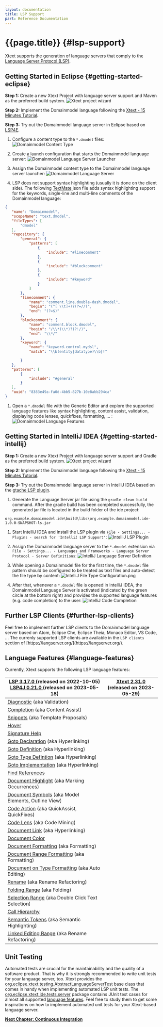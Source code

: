 ```yaml
---
layout: documentation
title: LSP Support
part: Reference Documentation
---
```


# {{page.title}} {#lsp-support}

Xtext supports the generation of language servers that comply to the [Language Server Protocol (LSP)](https://microsoft.github.io/language-server-protocol/).

## Getting Started in Eclipse {#getting-started-eclipse}

**Step 1:** Create a new Xtext Project with language server support and Maven as the preferred build system.
![Xtext project wizard](images/LSP_01_XtextWizardMaven.png)

**Step 2:** Implement the Domainmodel language following the [Xtext - 15 Minutes Tutorial](https://www.eclipse.dev/Xtext/documentation/102_domainmodelwalkthrough.html).

**Step 3:** Try out the Domainmodel language server in Eclipse based on [LSP4E](https://projects.eclipse.org/projects/technology.lsp4e).

 1. Configure a content type to the `*.dmodel` files:
![Domainmodel Content Type](images/LSP_02_DomainmodelContentType.png)

 1. Create a launch configuration that starts the Domainmodel language server:
![Domainmodel Language Server Launcher](images/LSP_03_DomainmodelLanguageServerLauncher.png)

 1. Assign the Domainmodel content type to the Domainmodel language server launcher:
![Domainmodel Language Server](images/LSP_04_DomainmodelLanguageServer.png)

 1. LSP does not support syntax highlighting (usually it is done on the client side). The following [TextMate](https://projects.eclipse.org/projects/technology.tm4e) json file adds syntax highlighting support for the keywords, single-line and multi-line comments of the Domainmodel language:
 ```json
{
	"name": "Domainmodel",
	"scopeName": "text.dmodel",
	"fileTypes": [
		"dmodel"
	],
	"repository": {
		"general": {
			"patterns": [
				{
					"include": "#linecomment"
				},
				{
					"include": "#blockcomment"
				},
				{
					"include": "#keyword"
				}
			]
		},
		"linecomment": {
			"name": "comment.line.double-dash.dmodel",
			"begin": "(^[ \\t]+)?(?=//)",
			"end": "(?=$)"
		},
		"blockcomment": {
			"name": "comment.block.dmodel",
			"begin": "/\\*(\\*)?(?!/)",
			"end": "\\*/"
		},
		"keyword": {
			"name": "keyword.control.mydsl",
			"match": "\\b(entity|datatype)\\b|!"

		}
	},
	"patterns": [
		{
			"include": "#general"
		}
	],
	"uuid": "8383e49a-fa0d-4bb5-827b-10e8abb294ca"
}
```
 1. Open a `*.dmodel` file with the Generic Editor and explore the supported language features like syntax highlighting, content assist, validation, displaying code lenses, quickfixes, formatting, ... :
![Domainmodel Language Features](images/LSP_05_DomainmodelLanguageFeatures.png)

## Getting Started in IntelliJ IDEA {#getting-started-intellij}

**Step 1:** Create a new Xtext Project with language server support and Gradle as the preferred build system.
![Xtext project wizard](images/LSP_06_XtextWizardGradle.png)

**Step 2:** Implement the Domainmodel language following the [Xtext - 15 Minutes Tutorial](https://www.eclipse.dev/Xtext/documentation/102_domainmodelwalkthrough.html).

**Step 3:** Try out the Domainmodel language server in IntelliJ IDEA based on the [gtache LSP plugin](https://github.com/gtache/intellij-lsp).

1. Generate the Language Server jar file using the `gradle clean build` command. After the gradle build has been completed successfully, the generated jar file is located in the build folder of the ide project:
```  
org.example.domainmodel.ide\build\libs\org.example.domainmodel.ide-1.0.0-SNAPSHOT-ls.jar
```

1. Start IntelliJ IDEA and install the LSP plugin via `File - Settings... - Plugins - search for 'IntelliJ LSP Support'`:
	![IntelliJ LSP Plugin](images/LSP_07_IntelliJLSPPlugin.png)

1. Assign the Domainmodel language server to the `*.dmodel` extension via `File - Settings... - Languages and Frameworks - Language Server Protocol - Server Definitions`:
![IntelliJ Language Server Definition](images/LSP_08_IntelliJLanguageServerDefinition.png)
	
1. While opening a Domainmodel file for the first time, the `*.dmodel` file pattern should be configured to be treated as text files and auto-detect the file type by content:
	![IntelliJ File Type Configuration.png](images/LSP_09_IntelliJFileTypeConfiguration.png)

1. After that, whenever a `*.dmodel` file is opened in IntelliJ IDEA, the Domainmodel Language Server is activated (indicated by the green circle at the bottom right) and provides the supported language features (e.g. code completion) to the user:
	![IntelliJ Code Completion](images/LSP_10_IntelliJCodeCompletion.png)

## Further LSP Clients {#further-lsp-clients}

Feel free to implement further LSP clients to the Domainmodel language server based on Atom, Eclipse Che, Eclipse Theia, Monaco Editor, VS Code, ... The currenly supported LSP clients are available in the `LSP clients` section of [https://langserver.org/](https://langserver.org/).

## Language Features {#language-features}

Currently, Xtext supports the following LSP language features:

<table class="table table-bordered">
	<thead>
		<tr>
			<th><a href="https://microsoft.github.io/language-server-protocol/specifications/specification-current/#version_3_17_0"> LSP 3.17.0 </a> (released on 2022-10-05) <br> <a href="https://github.com/eclipse-lsp4j/lsp4j/blob/main/CHANGELOG.md#v0210-may-2023"> LSP4J 0.21.0 </a>(released on 2023-05-18)</th>
			<th><a href="https://www.eclipse.dev/Xtext/releasenotes.html#/releasenotes/2023/05/29/version-2-31-0"> Xtext 2.31.0 </a> <br> (released on 2023-05-29)</th>
		</tr>
	</thead>
	<tbody>
		<tr>
			<td><a href="https://microsoft.github.io/language-server-protocol/specifications/specification-current/#diagnostic">Diagnostic</a> (aka Validation)</td>
			<td><div class="supported"></div></td>
		</tr>
		<tr>
			<td><a href="https://microsoft.github.io/language-server-protocol/specifications/specification-current/#textDocument_completion">Completion</a> (aka Content Assist)</td>
			<td><div class="supported"></div></td>
		</tr>
		<tr>
			<td><a href="https://microsoft.github.io/language-server-protocol/specifications/specification-current/#snippet_syntax">Snippets</a> (aka Template Proposals)</td>
			<td><div class="supported"></div></td>
		</tr>
		<tr>
			<td><a href="https://microsoft.github.io/language-server-protocol/specifications/specification-current/#textDocument_hover">Hover</a></td>
			<td><div class="supported"></div></td>
		</tr>
		<tr>
			<td><a href="https://microsoft.github.io/language-server-protocol/specifications/specification-current/#textDocument_signatureHelp">Signature Help</a></td>
			<td><div class="supported"></div></td>
		</tr>
		<tr>
			<td><a href="https://microsoft.github.io/language-server-protocol/specifications/specification-current/#textDocument_declaration">Goto Declaration</a> (aka Hyperlinking)</td>
			<td><div class="supported"></div></td>
		</tr>
		<tr>
			<td><a href="https://microsoft.github.io/language-server-protocol/specifications/specification-current/#textDocument_definition">Goto Definition</a> (aka Hyperlinking)</td>
			<td><div class="supported"></div></td>
		</tr>
		<tr>
			<td><a href="https://microsoft.github.io/language-server-protocol/specifications/specification-current/#textDocument_typeDefinition">Goto Type Defintion</a> (aka Hyperlinking)</td>
			<td><div class="supported"></div></td>
		</tr>
		<tr>
			<td><a href="https://microsoft.github.io/language-server-protocol/specifications/specification-current/#textDocument_implementation">Goto Implementation</a> (aka Hyperlinking)</td>
			<td><div class="supported"></div></td>
		</tr>
		<tr>
			<td><a href="https://microsoft.github.io/language-server-protocol/specifications/specification-current/#textDocument_references">Find References</a></td>
			<td><div class="supported"></div></td>
		</tr>
		<tr>
			<td><a href="https://microsoft.github.io/language-server-protocol/specifications/specification-current/#textDocument_documentHighlight">Document Highlight</a> (aka Marking Occurrences)</td>
			<td><div class="supported"></div></td>
		</tr>
		<tr>
			<td><a href="https://microsoft.github.io/language-server-protocol/specifications/specification-current/#textDocument_documentSymbol">Document Symbols</a> (aka Model Elements, Outline View)</td>
			<td><div class="supported"></div></td>
		</tr>
		<tr>
			<td><a href="https://microsoft.github.io/language-server-protocol/specifications/specification-current/#textDocument_codeAction">Code Action</a> (aka QuickAssist, QuickFixes)</td>
			<td><div class="supported"></div></td>
		</tr>
		<tr>
			<td><a href="https://microsoft.github.io/language-server-protocol/specifications/specification-current/#textDocument_codeLens">Code Lens</a> (aka Code Mining)</td>
			<td><div class="not-supported"></div></td>
		</tr>
		<tr>
			<td><a href="https://microsoft.github.io/language-server-protocol/specifications/specification-current/#textDocument_documentLink">Document Link</a> (aka Hyperlinking)</td>
			<td><div class="supported"></div></td>
		</tr>
		<tr>
			<td><a href="https://microsoft.github.io/language-server-protocol/specifications/specification-current/#textDocument_documentColor">Document Color</a></td>
			<td><div class="not-supported"></div></td>
		</tr>
		<tr>
			<td><a href="https://microsoft.github.io/language-server-protocol/specifications/specification-current/#textDocument_formatting">Document Formatting</a> (aka Formatting)</td>
			<td><div class="supported"></div></td>
		</tr>
		<tr>
			<td><a href="https://microsoft.github.io/language-server-protocol/specifications/specification-current/#textDocument_rangeFormatting">Document Range Formatting</a> (aka Formatting)</td>
			<td><div class="supported"></div></td>
		</tr>
		<tr>
			<td><a href="https://microsoft.github.io/language-server-protocol/specifications/specification-current/#textDocument_onTypeFormatting">Document on Type Formatting</a> (aka Auto Editing)</td>
			<td><div class="not-supported"></div></td>
		</tr>
		<tr>
			<td><a href="https://microsoft.github.io/language-server-protocol/specifications/specification-current/#textDocument_rename">Rename</a> (aka Rename Refactoring)</td>
			<td><div class="supported"></div></td>
		</tr>
		<tr>
			<td><a href="https://microsoft.github.io/language-server-protocol/specifications/specification-current/#textDocument_foldingRange">Folding Range</a> (aka Folding)</td>
			<td><div class="not-supported"></div></td>
		</tr>
		<tr>
			<td><a href="https://microsoft.github.io/language-server-protocol/specifications/specification-current/#textDocument_selectionRange">Selection Range</a> (aka Double Click Text Selection)</td>
			<td><div class="not-supported"></div></td>
		</tr>
		<tr>
			<td><a href="https://microsoft.github.io/language-server-protocol/specifications/specification-current/#textDocument_prepareCallHierarchy">Call Hierarchy</a> </td>
			<td><div class="not-supported"></div></td>
		</tr>
		<tr>
			<td><a href="https://microsoft.github.io/language-server-protocol/specifications/specification-current/#textDocument_semanticTokens">Semantic Tokens</a> (aka Semantic Highlighting)</td>
			<td><div class="supported"></div></td>
		</tr>
		<tr>
			<td><a href="https://microsoft.github.io/language-server-protocol/specifications/specification-current/#textDocument_linkedEditingRange">Linked Editing Range</a> (aka Rename Refactoring)</td>
			<td><div class="supported"></div></td>
		</tr>
	</tbody>
</table>

## Unit Testing
Automated tests are crucial for the maintainability and the quality of a software product. That is why it is strongly recommended to write unit tests for your language server, too. Xtext provides the [org.eclipse.xtext.testing.AbstractLanguageServerTest]({{site.src.xtext}}/org.eclipse.xtext.testing/src/org/eclipse/xtext/testing/AbstractLanguageServerTest.xtend) base class that comes in handy when implementing automated LSP unit tests. The [org.eclipse.xtext.ide.tests.server]({{site.src.xtext}}/org.eclipse.xtext.ide.tests/src/org/eclipse/xtext/ide/tests/server) package contains JUnit test cases for almost all supported [language features](#language-features). Feel free to study them to get some inspirations on how to implement automated unit tests for your Xtext-based language server.


**[Next Chapter: Continuous Integration](350_continuous_integration.html)**
